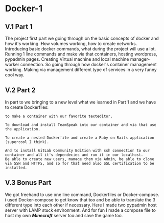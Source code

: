 # Docker-1

## V.1 Part 1

The project first part we going through on the basic concepts of docker and how it's working.
How volumes working, how to create networks. Introducing basic docker commands, what during the project will use a lot.
Running 1 line commands and make via that containers, hosting wordpress, pypadmin pages.
Creating Virtual machine and local machine manager-worker connection. So going through how docker's container management working.
Making via management different type of services in a very funny cool way.

## V.2 Part 2

In part to we bringing to a new level what we learned in Part 1 and we have to create Dockerfiles:
    
    to make a container with our favorite texteditor.
    
    To download and install TeamSpeak into our container and via that use the application.
    
    To create a nested Dockerfile and create a Ruby on Rails application (supercool I think).
    
    And to install GitLab Community Edition with ssh connection to our container and all it's dependecies and run it in our localhost.
    Be able to create new users, manage them via Admin, be able to clone via SSH and HTTPS, and so for that need also SSL certification to be installed.
    
## V.3 Bonus Part

We got freehand to use one line command, Dockerfiles or Docker-compose.
i used Docker-compose to get know that too and be able to translate the 3 different type into each other if necessary.
Here I made two pypadmin host server with LAMP stuck environment.
And for fun I made a compose file to host my own ***Minecraft*** server too and save the game too.
